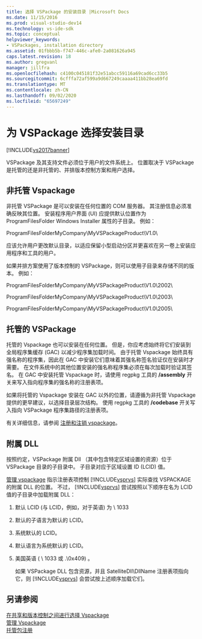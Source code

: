 ```yaml
---
title: 选择 VSPackage 的安装目录 |Microsoft Docs
ms.date: 11/15/2016
ms.prod: visual-studio-dev14
ms.technology: vs-ide-sdk
ms.topic: conceptual
helpviewer_keywords:
- VSPackages, installation directory
ms.assetid: 01fbbb5b-f747-446c-afe0-2a081626a945
caps.latest.revision: 18
ms.author: gregvanl
manager: jillfra
ms.openlocfilehash: c4100c045181f32e51abcc59116a69cad6cc33b5
ms.sourcegitcommit: 6cfffa72af599a9d667249caaaa411bb28ea69fd
ms.translationtype: MT
ms.contentlocale: zh-CN
ms.lasthandoff: 09/02/2020
ms.locfileid: "65697249"
---
```

# <a name="choosing-the-installation-directory-for-a-vspackage"></a>为 VSPackage 选择安装目录
[!INCLUDE[vs2017banner](../../includes/vs2017banner.md)]

VSPackage 及其支持文件必须位于用户的文件系统上。 位置取决于 VSPackage 是托管的还是非托管的、并排版本控制方案和用户选择。  
  
## <a name="unmanaged-vspackages"></a>非托管 Vspackage  
 非托管 VSPackage 是可以安装在任何位置的 COM 服务器。 其注册信息必须准确反映其位置。 安装程序用户界面 (UI) 应提供默认位置作为 ProgramFilesFolder Windows Installer 属性的子目录。 例如：  
  
 ProgramFilesFolderMyCompany\MyVSPackageProduct\V1.0\  
  
 应该允许用户更改默认目录，以适应保留小型启动分区并更喜欢在另一卷上安装应用程序和工具的用户。  
  
 如果并排方案使用了版本控制的 VSPackage，则可以使用子目录来存储不同的版本。 例如：  
  
 ProgramFilesFolderMyCompany\MyVSPackageProduct\V1.0\2002\  
  
 ProgramFilesFolderMyCompany\MyVSPackageProduct\V1.0\2003\  
  
 ProgramFilesFolderMyCompany\MyVSPackageProduct\V1.0\2005\  
  
## <a name="managed-vspackages"></a>托管的 VSPackage  
 托管的 Vspackage 也可以安装在任何位置。 但是，你应考虑始终将它们安装到全局程序集缓存 (GAC) 以减少程序集加载时间。 由于托管 Vspackage 始终具有强名称的程序集，因此在 GAC 中安装它们意味着其强名称签名验证仅在安装时才需要。 在文件系统中的其他位置安装的强名称程序集必须在每次加载时验证其签名。 在 GAC 中安装托管 Vspackage 时，请使用 regpkg 工具的 **/assembly** 开关来写入指向程序集的强名称的注册表项。  
  
 如果将托管的 Vspackage 安装在 GAC 以外的位置，请遵循为非托管 Vspackage 提供的更早建议，以选择目录层次结构。 使用 regpkg 工具的 **/codebase** 开关写入指向 VSPackage 程序集路径的注册表项。  
  
 有关详细信息，请参阅 [注册和注销 vspackage](../../extensibility/registering-and-unregistering-vspackages.md)。  
  
## <a name="satellite-dlls"></a>附属 DLL  
 按照约定，VSPackage 附属 Dll （其中包含特定区域设置的资源）位于 VSPackage 目录的子目录中。 子目录对应于区域设置 ID (LCID) 值。  
  
 [管理 vspackage](../../extensibility/managing-vspackages.md) 指示注册表项控制 [!INCLUDE[vsprvs](../../includes/vsprvs-md.md)] 实际查找 VSPACKAGE 的附属 DLL 的位置。 不过， [!INCLUDE[vsprvs](../../includes/vsprvs-md.md)] 尝试按照以下顺序在名为 LCID 值的子目录中加载附属 DLL：  
  
1. 默认 LCID (与 LCID，例如，对于英语) 为 \ 1033  
  
2. 默认的子语言为默认的 LCID。  
  
3. 系统默认的 LCID。  
  
4. 默认语言为系统默认的 LCID。  
  
5. 美国英语 ( \ 1033 或 .\0x409) 。  
  
   如果 VSPackage DLL 包含资源，并且 SatelliteDll\DllName 注册表项指向它，则 [!INCLUDE[vsprvs](../../includes/vsprvs-md.md)] 会尝试按上述顺序加载它们。  
  
## <a name="see-also"></a>另请参阅  
 [在共享和版本控制之间进行选择 Vspackage](../../extensibility/choosing-between-shared-and-versioned-vspackages.md)   
 [管理 Vspackage](../../extensibility/managing-vspackages.md)   
 [托管包注册](https://msdn.microsoft.com/f69e0ea3-6a92-4639-8ca9-4c9c210e58a1)
